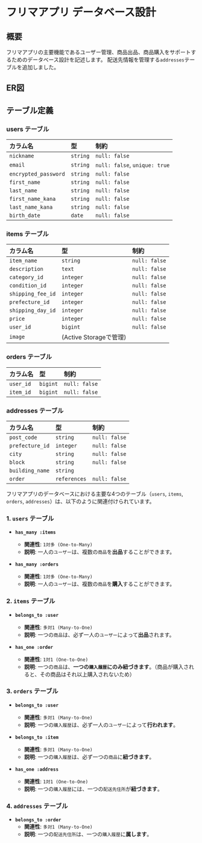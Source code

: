 # フリマアプリ データベース設計

## 概要
フリマアプリの主要機能であるユーザー管理、商品出品、商品購入をサポートするためのデータベース設計を記述します。
配送先情報を管理する`addresses`テーブルを追加しました。

## ER図

## テーブル定義

### users テーブル

| カラム名            | 型       | 制約           |
| :------------------ | :------- | :------------- |
| `nickname`          | `string` | `null: false`  |
| `email`             | `string` | `null: false`, `unique: true` |
| `encrypted_password` | `string` | `null: false`  |
| `first_name`        | `string` | `null: false`  |
| `last_name`         | `string` | `null: false`  |
| `first_name_kana`   | `string` | `null: false`  |
| `last_name_kana`    | `string` | `null: false`  |
| `birth_date`        | `date`   | `null: false`  |

### items テーブル

| カラム名          | 型       | 制約           |
| :---------------- | :------- | :------------- |
| `item_name`       | `string` | `null: false`  |
| `description`     | `text`   | `null: false`  |
| `category_id`     | `integer`| `null: false`  |
| `condition_id`    | `integer`| `null: false`  |
| `shipping_fee_id` | `integer`| `null: false`  |
| `prefecture_id`   | `integer`| `null: false`  |
| `shipping_day_id` | `integer`| `null: false`  |
| `price`           | `integer`| `null: false`  |
| `user_id`         | `bigint` | `null: false`  |
| `image`           | (Active Storageで管理) | |

### orders テーブル

| カラム名     | 型       | 制約           |
| :----------- | :------- | :------------- |
| `user_id`    | `bigint` | `null: false`  |
| `item_id`    | `bigint` | `null: false`  |

### addresses テーブル

| カラム名       | 型       | 制約           |
| :------------- | :------- | :------------- |
| `post_code`    | `string` | `null: false`  |
| `prefecture_id`| `integer`| `null: false`  |
| `city`         | `string` | `null: false`  |
| `block`        | `string` | `null: false`  |
| `building_name`| `string` |                | | `phone_number` | `string` | `null: false`  |
| `order`        | `references` | `null: false`  | ## アソシエーション（関連性）

フリマアプリのデータベースにおける主要な4つのテーブル（`users`, `items`, `orders`, `addresses`）は、以下のように関連付けられています。

### 1. `users` テーブル

* **`has_many :items`**
    * **関連性**: `1対多 (One-to-Many)`
    * **説明**: 一人の`ユーザー`は、複数の`商品`を**出品**することができます。

* **`has_many :orders`**
    * **関連性**: `1対多 (One-to-Many)`
    * **説明**: 一人の`ユーザー`は、複数の`商品`を**購入**することができます。

### 2. `items` テーブル

* **`belongs_to :user`**
    * **関連性**: `多対1 (Many-to-One)`
    * **説明**: 一つの`商品`は、必ず一人の`ユーザー`によって**出品**されます。

* **`has_one :order`**
    * **関連性**: `1対1 (One-to-One)`
    * **説明**: 一つの`商品`は、**一つの`購入履歴`にのみ紐づきます**。（商品が購入されると、その商品はそれ以上購入されないため）

### 3. `orders` テーブル

* **`belongs_to :user`**
    * **関連性**: `多対1 (Many-to-One)`
    * **説明**: 一つの`購入履歴`は、必ず一人の`ユーザー`によって**行われます**。

* **`belongs_to :item`**
    * **関連性**: `多対1 (Many-to-One)`
    * **説明**: 一つの`購入履歴`は、必ず一つの`商品`に**紐づきます**。

* **`has_one :address`**
    * **関連性**: `1対1 (One-to-One)`
    * **説明**: 一つの`購入履歴`には、一つの`配送先住所`が**紐づきます**。

### 4. `addresses` テーブル

* **`belongs_to :order`**
    * **関連性**: `多対1 (Many-to-One)`
    * **説明**: 一つの`配送先住所`は、一つの`購入履歴`に**属します**。
